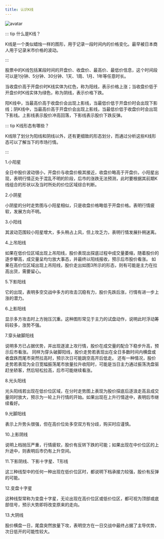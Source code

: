 ```yaml
---
title: 认识K线
---
```



![avatar](/images/k-line.png)


::: tip 什么是K线？

K线是一个类似蜡烛一样的图形，用于记录一段时间内的价格变化。最早被日本商人用于记录米市价格的波动。

:::

股票中的K线包括某段时间的开盘价、收盘价、最高价、最低价信息，这个时间段可以是1分钟、5分钟、30分钟、1天、1周、1月、1年等任意时长。

当收盘价高于开盘价时K线实体为红色，称为阳线，表示价格上涨；当收盘价低于开盘价时K线实体为绿色，称为阴线，表示价格下跌。

阳K线中，当最高价高于收盘价会出现上影线，当最低价低于开盘价时会出现下影线；阴K线中，当最高价高于开盘价会出现上影线，当最低价低于收盘价时会出现下影线。上影线表示股价冲高回落，下影线表示股价下跌反弹。

::: tip K线形态有哪些？

K线除了划分为阳线和阴线以外，还有更细致的形态划分，而通过分析这些K线形态可以了解当下的市场行情。

:::

1.小阳星

全日中股价波动很小，开盘价与收盘价极其接近，收盘价略高于开盘价。小阳星出现，表明行情正处于混乱不明的阶段，后市的涨跌无法预测，此时要根据其前期K线组合的形状以及当时所处的价位区域综合判断。

2.小阴星

小阴星的分时走势图与小阳星相似，只是收盘价格略低于开盘价格。表明行情疲软，发展方向不明。

3.小阳线

其波动范围较小阳星增大，多头稍占上风，但上攻乏力，表明行情发展扑朔迷离。

4.上吊阳线

如果在低价位区域出现上吊阳线，股价表现出探底过程中成交量萎缩，随着股价的逐步攀高，成交量呈均匀放大事态，并最终以阳线报收，预示后市股价看涨。
如果在高价位区域出现上吊阳线，股价走出如图3所示的形态，则有可能是主力在拉高出货，需要留心。

5.下影阳线

它的出现，表明多空交战中多方的攻击沉稳有力，股价先跌后涨，行情有进一步上涨的潜力。

6.上影阳线

显示多方攻击时上方抛压沉重。这种图形常见于主力的试盘动作，说明此时浮动筹码较多，涨势不强。

7.穿头破脚阳线

说明多方已占据优势，并出现逐波上攻行情，股价在成交量的配合下稳步升高，预示后市看涨。
同样为穿头破脚阳线，股价走势若表现出在全日多数时间内横盘或者盘跌而尾市突然拉高时，预示次日可能跳空高开后低走。
还有一种情况，股价走势若表现为全日宽幅振荡尾市放量拉升收阳时，可能是当日主力通过振荡洗盘驱赶坐轿客，然后轻松拉高，后市可能继续看涨。

8.光头阳线

光头阳线若出现在低价位区域，在分时走势图上表现为股价探底后逐浪走高且成交量同时放大，预示为一轮上升行情的开始。如果出现在上升行情途中，表明后市继续看好。

9.光脚阳线

表示上升势头很强，但在高价位处多空双方有分歧，购买时应谨慎。

10.上影阴线

说明上档抛压严重，行情疲软，股价有反转下跌的可能；如果出现在中价位区的上升途中，则表明后市仍有上升空间。

11.下影阴线、下影十字星、T形线

这三种线型中的任何一种出现在低价位区时，都说明下档承接力较强，股价有反弹的可能。

12.变盘十字星

这种线型常称为变盘十字星，无论出现在高价位区或低价位区，都可视为顶部或底部信号，预示大势即将改变原来的走向。

13.大阴线

股价横盘一日，尾盘突然放量下攻，表明空方在一日交战中最终占据了主导优势，次日低开的可能性较大。